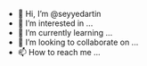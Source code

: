 - 👋 Hi, I’m @seyyedartin
- 👀 I’m interested in ...
- 🌱 I’m currently learning ...
- 💞️ I’m looking to collaborate on ...
- 📫 How to reach me ...

<!---
seyyedartin/seyyedartin is a ✨ special ✨ repository because its `README.md` (this file) appears on your GitHub profile.
You can click the Preview link to take a look at your changes.
--->
